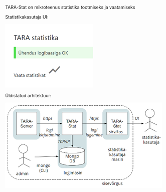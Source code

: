 TARA-Stat on mikroteenus statistika tootmiseks ja vaatamiseks 

Statistikakasutaja UI:

<img src='docs/Capture.PNG' width= "280">

Üldistatud arhitektuur:

<img src='docs/Arhi.PNG' width= "500">